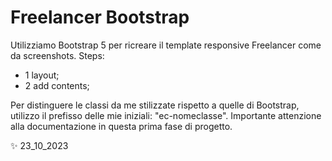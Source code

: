 # Freelancer Bootstrap

Utilizziamo Bootstrap 5 per ricreare il template responsive Freelancer come da screenshots. 
Steps:
- 1 layout;
- 2 add contents;

Per distinguere le classi da me stilizzate rispetto a quelle di Bootstrap, utilizzo il prefisso delle mie iniziali: 
"ec-nomeclasse".
Importante attenzione alla documentazione in questa prima fase di progetto.

✨ 23_10_2023